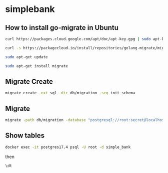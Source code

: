 # simplebank

## How to install go-migrate in Ubuntu
```bash
curl https://packages.cloud.google.com/apt/doc/apt-key.gpg | sudo apt-key --keyring /usr/share/keyrings/cloud.google.gpg add -

curl -s https://packagecloud.io/install/repositories/golang-migrate/migrate/script.deb.sh | sudo bash

sudo apt-get update

sudo apt-get install migrate
```

## Migrate Create
```bash
migrate create -ext sql -dir db/migration -seq init_schema
```

## Migrate
```bash
migrate -path db/migration -database "postgresql://root:secret@localhost:5432/simple_bank?sslmode=disable" -verbose up
```

## Show tables
```bash
docker exec -it postgres17.4 psql -U root -d simple_bank
```
then
```psql
\dt
```